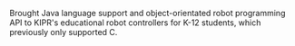 Brought Java language support and object-orientated robot programming API to KIPR's educational robot controllers for K-12 students, which previously only supported C.